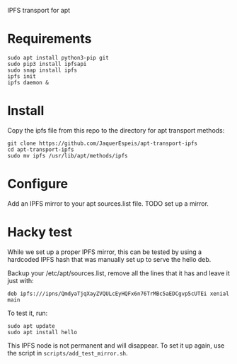 IPFS transport for apt

# Requirements

    sudo apt install python3-pip git
    sudo pip3 install ipfsapi
    sudo snap install ipfs
    ipfs init
    ipfs daemon &

# Install

Copy the ipfs file from this repo to the directory for apt transport methods:

    git clone https://github.com/JaquerEspeis/apt-transport-ipfs
    cd apt-transport-ipfs
    sudo mv ipfs /usr/lib/apt/methods/ipfs

# Configure

Add an IPFS mirror to your apt sources.list file. TODO set up a mirror.

# Hacky test

While we set up a proper IPFS mirror, this can be tested by using a hardcoded
IPFS hash that was manually set up to serve the hello deb.

Backup your /etc/apt/sources.list, remove all the lines that it has and leave it
just with:

    deb ipfs:///ipns/QmdyaTjqXayZVQULcEyHQFx6n76TrMBc5aEDCgvp5cUTEi xenial main

To test it, run:

    sudo apt update
    sudo apt install hello

This IPFS node is not permanent and will disappear. To set it up again, use the
script in `scripts/add_test_mirror.sh`.
